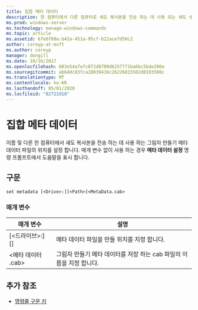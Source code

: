```yaml
---
title: 집합 메타 데이터
description: 한 컴퓨터에서 다른 컴퓨터로 섀도 복사본을 전송 하는 데 사용 되는 섀도 생성 메타 데이터 파일의 이름과 위치를 설정 하는 집합 메타 데이터에 대 한 참조 항목입니다.
ms.prod: windows-server
ms.technology: manage-windows-commands
ms.topic: article
ms.assetid: 67e6f60a-b42a-451a-95cf-b22ace7d50c2
author: coreyp-at-msft
ms.author: coreyp
manager: dongill
ms.date: 10/16/2017
ms.openlocfilehash: 683e54a7efc072d8709d6257771ba6bc5bde206e
ms.sourcegitcommit: ab64dc83fca28039416c26226815502d0193500c
ms.translationtype: MT
ms.contentlocale: ko-KR
ms.lasthandoff: 05/01/2020
ms.locfileid: "82721910"
---
```

# <a name="set-metadata"></a>집합 메타 데이터

이름 및 다른 한 컴퓨터에서 섀도 복사본을 전송 하는 데 사용 하는 그림자 만들기 메타 데이터 파일의 위치를 설정 합니다. 매개 변수 없이 사용 하는 경우 **메타 데이터 설정** 명령 프롬프트에서 도움말을 표시 합니다.

## <a name="syntax"></a>구문

```
set metadata [<Drive>:][<Path>]<MetaData.cab>
```

### <a name="parameters"></a>매개 변수

|매개 변수|설명|
|---------|-----------|
|[\<드라이브>:] [<Path>]|메타 데이터 파일을 만들 위치를 지정 합니다.|
|\<메타 데이터 .cab>|그림자 만들기 메타 데이터를 저장 하는 cab 파일의 이름을 지정 합니다.|

## <a name="additional-references"></a>추가 참조

- [명령줄 구문 키](command-line-syntax-key.md)